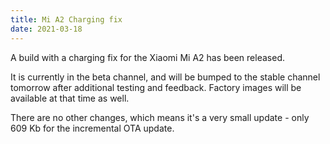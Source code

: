 ```yaml
---
title: Mi A2 Charging fix
date: 2021-03-18
---
```


A build with a charging fix for the Xiaomi Mi A2 has been released.

It is currently in the beta channel, and will be bumped to the stable channel tomorrow after additional testing and feedback.
Factory images will be available at that time as well.

There are no other changes, which means it's a very small update - only 609 Kb for the incremental OTA update.
